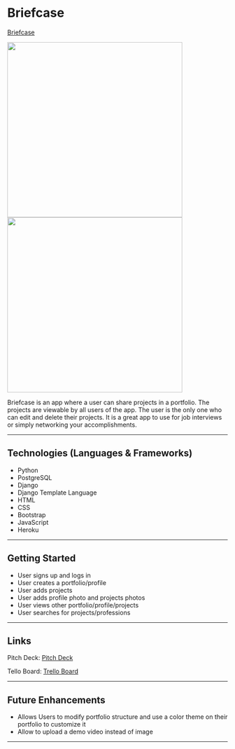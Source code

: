 # Briefcase

[Briefcase](https://ess-mybriefcase.herokuapp.com/)

<img src="https://i.imgur.com/aSNjFNqt.png" width="400"> <img src="https://i.imgur.com/gYq8vdAt.png" width="400">


Briefcase is an app where a user can share projects in a portfolio. The projects are viewable by all users of the app. The user is the only one who can edit and delete their projects. It is a great app to use for job interviews or simply networking your accomplishments.

---

## Technologies (Languages & Frameworks)
* Python
* PostgreSQL
* Django
* Django Template Language
* HTML
* CSS
* Bootstrap
* JavaScript
* Heroku

---

## Getting Started

* User signs up and logs in
* User creates a portfolio/profile
* User adds projects
* User adds profile photo and projects photos
* User views other portfolio/profile/projects
* User searches for projects/professions

---

## Links
Pitch Deck: [Pitch Deck](https://docs.google.com/presentation/d/1jolAxNPYoJfQYPciF4GNPTOVhBDfapgCSL6-MbOB6bo/edit?usp=sharing)

Tello Board: [Trello Board](https://trello.com/b/jD2WqWJw/project3-mybriefcase)

---

## Future Enhancements

* Allows Users to modify portfolio structure and use a color theme on their portfolio to customize it
* Allow to upload a demo video instead of image

---







